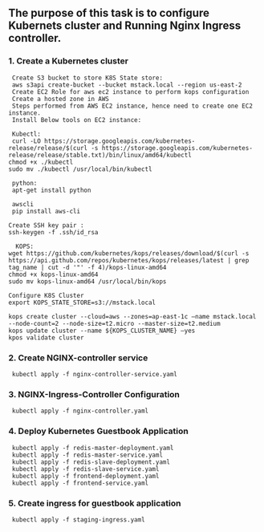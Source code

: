## The purpose of this task is to configure Kubernets cluster and Running Nginx Ingress controller.
### 1.	Create a Kubernetes cluster
     Create S3 bucket to store K8S State store:
     aws s3api create-bucket --bucket mstack.local --region us-east-2
     Create EC2 Role for aws ec2 instance to perform kops configuration
     Create a hosted zone in AWS 
     Steps performed from AWS EC2 instance, hence need to create one EC2 instance.
     Install Below tools on EC2 instance:
     
     Kubectl:
     curl -LO https://storage.googleapis.com/kubernetes-release/release/$(curl -s https://storage.googleapis.com/kubernetes-release/release/stable.txt)/bin/linux/amd64/kubectl
    chmod +x ./kubectl
    sudo mv ./kubectl /usr/local/bin/kubectl

     python:
     apt-get install python

     awscli
     pip install aws-cli

    Create SSH key pair :
    ssh-keygen -f .ssh/id_rsa

	  KOPS:
    wget https://github.com/kubernetes/kops/releases/download/$(curl -s https://api.github.com/repos/kubernetes/kops/releases/latest | grep tag_name | cut -d '"' -f 4)/kops-linux-amd64
    chmod +x kops-linux-amd64
    sudo mv kops-linux-amd64 /usr/local/bin/kops

    Configure K8S Cluster
    export KOPS_STATE_STORE=s3://mstack.local

    kops create cluster --cloud=aws --zones=ap-east-1c –name mstack.local --node-count=2 --node-size=t2.micro --master-size=t2.medium
    kops update cluster --name ${KOPS_CLUSTER_NAME} –yes
    kpos validate cluster
    
### 2. Create NGINX-controller service
     kubectl apply -f nginx-controller-service.yaml

### 3. NGINX-Ingress-Controller Configuration
     kubectl apply -f nginx-controller.yaml
     
### 4. Deploy Kubernetes Guestbook Application 
     kubectl apply -f redis-master-deployment.yaml
     kubectl apply -f redis-master-service.yaml
     kubectl apply -f redis-slave-deployment.yaml
     kubectl apply -f redis-slave-service.yaml 
     kubectl apply -f frontend-deployment.yaml
     kubectl apply -f frontend-service.yaml
    
### 5. Create ingress for guestbook application
     kubectl apply -f staging-ingress.yaml
